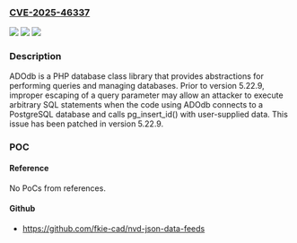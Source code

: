 ### [CVE-2025-46337](https://cve.mitre.org/cgi-bin/cvename.cgi?name=CVE-2025-46337)
![](https://img.shields.io/static/v1?label=Product&message=ADOdb&color=blue)
![](https://img.shields.io/static/v1?label=Version&message=%3D%20%3C%205.22.9%20&color=brighgreen)
![](https://img.shields.io/static/v1?label=Vulnerability&message=CWE-89%3A%20Improper%20Neutralization%20of%20Special%20Elements%20used%20in%20an%20SQL%20Command%20('SQL%20Injection')&color=brighgreen)

### Description

ADOdb is a PHP database class library that provides abstractions for performing queries and managing databases. Prior to version 5.22.9, improper escaping of a query parameter may allow an attacker to execute arbitrary SQL statements when the code using ADOdb connects to a PostgreSQL database and calls pg_insert_id() with user-supplied data. This issue has been patched in version 5.22.9.

### POC

#### Reference
No PoCs from references.

#### Github
- https://github.com/fkie-cad/nvd-json-data-feeds


